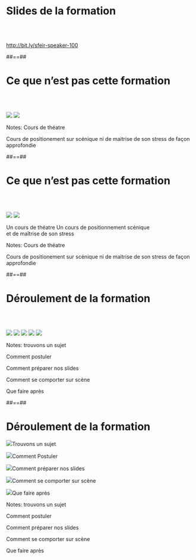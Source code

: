 <!-- .slide:-->

# Slides de la formation


<br><br>

http://bit.ly/sfeir-speaker-100
<!-- .element: class="center" -->


##==##
<!-- .slide: class="flex-row" data-type-show="prez" -->

# Ce que n’est pas cette formation 

<br><br>

<p>
    <img src="./assets/images/g3d67955561_0_41.png">
    <img src="./assets/images/g3d67955561_0_42.png">
</p>


Notes:
Cours de théatre

Cours de positionement sur scénique ni de maitrise de son stress de façon approfondie


##==##
<!-- .slide: class="flex-row" data-type-show="full" -->

# Ce que n’est pas cette formation 

<br><br>

<img src="./assets/images/g3d67955561_0_41.png">
<img src="./assets/images/g3d67955561_0_42.png">

<p>
<span class="center">Un cours de théatre</span>
<span class="center">Un cours de positionnement scénique<br> et de maîtrise de son stress</span>
</p>

Notes:
Cours de théatre

Cours de positionement sur scénique ni de maitrise de son stress de façon approfondie



##==##
<!-- .slide: class="flex-row" data-type-show="prez"-->

# Déroulement de la formation

<br><br>

<p>
<img src="./assets/images/g3d592df712_0_0.png">

<img src="./assets/images/g3d592df712_0_1.png">

<img src="./assets/images/g3d592df712_0_2.png">

<img src="./assets/images/g3d592df712_0_3.png">

<img src="./assets/images/g3d592df712_0_4.png">
</p>


Notes:
trouvons un sujet

Comment postuler 

Comment préparer nos slides

Comment se comporter sur scène

Que faire après

##==##
<!-- .slide: data-type-show="full" -->

# Déroulement de la formation


<p>
<img class="w-100" src="./assets/images/g3d592df712_0_0.png"><span>Trouvons un sujet</span>
</p>

<p>
<img class="w-100" src="./assets/images/g3d592df712_0_1.png"><span>Comment Postuler</span>
</p>

<p>
<img class="w-100" src="./assets/images/g3d592df712_0_2.png"><span>Comment préparer nos slides</span>
</p>

<p>
<img class="w-100" src="./assets/images/g3d592df712_0_3.png"><span>Comment se comporter sur scène</span>
</p>

<p>
<img class="w-100" src="./assets/images/g3d592df712_0_4.png"><span>Que faire après</span>
</p>


Notes:
trouvons un sujet

Comment postuler 

Comment préparer nos slides

Comment se comporter sur scène

Que faire après



